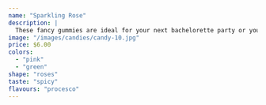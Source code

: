 ```yaml
---
name: "Sparkling Rose"
description: |
  These fancy gummies are ideal for your next bachelorette party or your sweet sixteen birthday. Time to wine down with our new procesco and ginger gummies.
image: "/images/candies/candy-10.jpg"
price: $6.00
colors:
  - "pink"
  - "green"
shape: "roses"
taste: "spicy"
flavours: "procesco"
---
```

